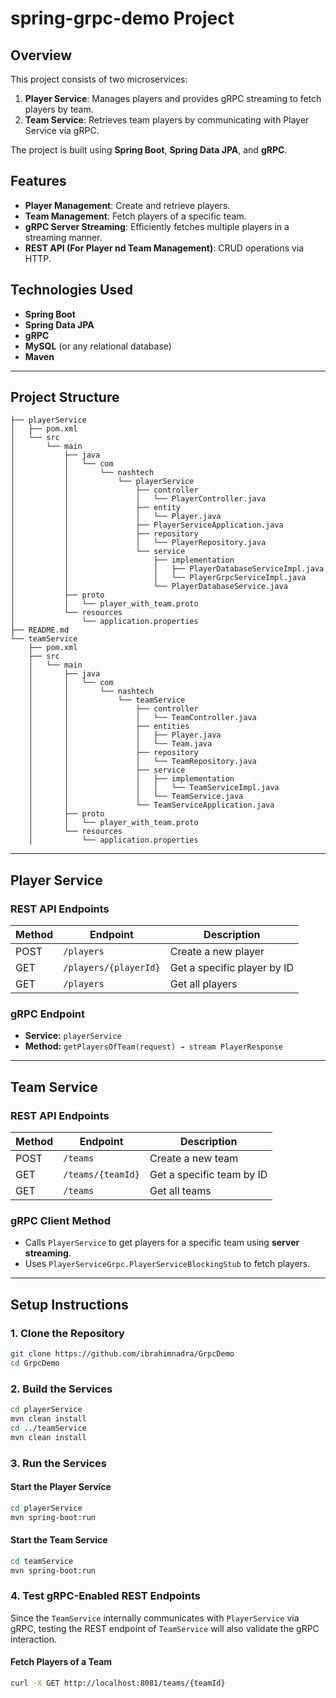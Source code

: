 # spring-grpc-demo Project

## Overview
This project consists of two microservices:
1. **Player Service**: Manages players and provides gRPC streaming to fetch players by team.
2. **Team Service**: Retrieves team players by communicating with Player Service via gRPC.

The project is built using **Spring Boot**, **Spring Data JPA**, and **gRPC**.

## Features
- **Player Management**: Create and retrieve players.
- **Team Management**: Fetch players of a specific team.
- **gRPC Server Streaming**: Efficiently fetches multiple players in a streaming manner.
- **REST API (For Player nd Team Management)**: CRUD operations via HTTP.

## Technologies Used
- **Spring Boot**
- **Spring Data JPA**
- **gRPC**
- **MySQL** (or any relational database)
- **Maven**

---

## Project Structure
```
├── playerService
│   ├── pom.xml
│   └── src
│       └── main
│           ├── java
│           │   └── com
│           │       └── nashtech
│           │           └── playerService
│           │               ├── controller
│           │               │   └── PlayerController.java
│           │               ├── entity
│           │               │   └── Player.java
│           │               ├── PlayerServiceApplication.java
│           │               ├── repository
│           │               │   └── PlayerRepository.java
│           │               └── service
│           │                   ├── implementation
│           │                   │   ├── PlayerDatabaseServiceImpl.java
│           │                   │   └── PlayerGrpcServiceImpl.java
│           │                   └── PlayerDatabaseService.java
│           ├── proto
│           │   └── player_with_team.proto
│           └── resources
│               └── application.properties
├── README.md
└── teamService
    ├── pom.xml
    ├── src
    │   └── main
    │       ├── java
    │       │   └── com
    │       │       └── nashtech
    │       │           └── teamService
    │       │               ├── controller
    │       │               │   └── TeamController.java
    │       │               ├── entities
    │       │               │   ├── Player.java
    │       │               │   └── Team.java
    │       │               ├── repository
    │       │               │   └── TeamRepository.java
    │       │               ├── service
    │       │               │   ├── implementation
    │       │               │   │   └── TeamServiceImpl.java
    │       │               │   └── TeamService.java
    │       │               └── TeamServiceApplication.java
    │       ├── proto
    │       │   └── player_with_team.proto
    │       └── resources
    │           └── application.properties
```

---

## Player Service
### REST API Endpoints
| Method | Endpoint | Description |
|--------|---------|-------------|
| POST   | `/players` | Create a new player |
| GET    | `/players/{playerId}` | Get a specific player by ID |
| GET    | `/players` | Get all players |


### gRPC Endpoint
- **Service:** `playerService`
- **Method:** `getPlayersOfTeam(request) → stream PlayerResponse`

---

## Team Service
### REST API Endpoints
| Method | Endpoint | Description |
|--------|---------|-------------|
| POST   | `/teams` | Create a new team |
| GET    | `/teams/{teamId}` | Get a specific team by ID |
| GET    | `/teams` | Get all teams |

### gRPC Client Method
- Calls `PlayerService` to get players for a specific team using **server streaming**.
- Uses `PlayerServiceGrpc.PlayerServiceBlockingStub` to fetch players.

---

## Setup Instructions

### 1. Clone the Repository
```sh
git clone https://github.com/ibrahimnadra/GrpcDemo
cd GrpcDemo
```

### 2. Build the Services
```sh
cd playerService
mvn clean install
cd ../teamService
mvn clean install
```

### 3. Run the Services
#### Start the Player Service
```sh
cd playerService
mvn spring-boot:run
```
#### Start the Team Service
```sh
cd teamService
mvn spring-boot:run
```

### 4. Test gRPC-Enabled REST Endpoints
Since the `TeamService` internally communicates with `PlayerService` via gRPC, testing the REST endpoint of `TeamService` will also validate the gRPC interaction.

#### Fetch Players of a Team
```sh
curl -X GET http://localhost:8081/teams/{teamId}
```

